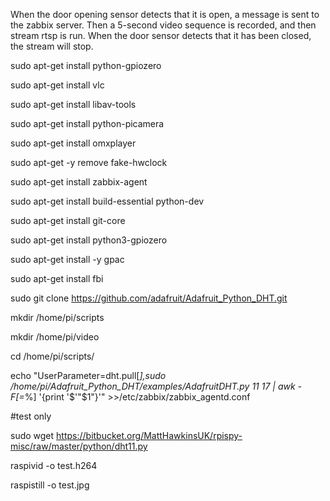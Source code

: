 When the door opening sensor detects that it is open, a message is sent to the zabbix server. Then a 5-second video sequence is recorded, and then stream rtsp is run. When the door sensor detects that it has been closed, the stream will stop.




sudo apt-get install python-gpiozero

sudo apt-get install vlc

sudo apt-get install  libav-tools

sudo apt-get install python-picamera

sudo apt-get install omxplayer

sudo apt-get -y remove fake-hwclock

sudo apt-get install zabbix-agent

sudo apt-get install build-essential python-dev

sudo apt-get install git-core

sudo apt-get install python3-gpiozero

sudo apt-get install -y gpac

sudo apt-get install fbi

sudo git clone https://github.com/adafruit/Adafruit_Python_DHT.git

mkdir /home/pi/scripts

mkdir /home/pi/video

cd /home/pi/scripts/


echo "UserParameter=dht.pull[*],sudo /home/pi/Adafruit_Python_DHT/examples/AdafruitDHT.py 11 17 | awk -F[=*%] '{print '$'"$1"}'" >>/etc/zabbix/zabbix_agentd.conf


#test only

sudo wget https://bitbucket.org/MattHawkinsUK/rpispy-misc/raw/master/python/dht11.py

raspivid -o test.h264

raspistill -o test.jpg

